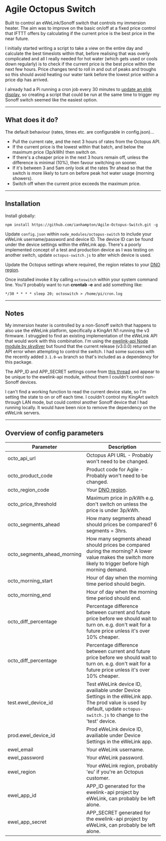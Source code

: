 # Agile Octopus Switch
Built to control an eWeLink/Sonoff switch that controls my immersion heater. The aim was to improve on the basic on/off at a fixed price control that IFTTT offers by calculating if the current price is the best price in the near future.

I initially started writing a script to take a view on the entire day and calculate the best timeslots within that, before realising that was overly complicated and all I really needed for hot water (which gets used or cools down regularly) is to check if the current price is the best price within the next few hours. Price changes tend to roll in and out of peaks and troughs so this should avoid heating our water tank before the lowest price within a price dip has arrived.

I already had a Pi running a cron job every 30 minutes to [update an eInk display](https://github.com/pufferfish-tech/octopus-agile-pi-prices), so creating a script that could be run at the same time to trigger my Sonoff switch seemed like the easiest option.

---
## What does it do?
The default behaviour (rates, times etc. are configurable in config.json)...

* Pull the current rate, and the next 3 hours of rates from the Octopus API.
* If the current price is the lowest within that batch, and below the maximum price (3p/kWh) then switch on.
* If there's a cheaper price in the next 3 hours remain off, unless the difference is minimal (10%), then favour switching on sooner.
* If it's between 3 and 5am only look at the rates 1hr ahead so that the switch is more likely to turn on before peak hot water usage (morning showers).
* Switch off when the current price exceeds the maximum price.

---
## Installation
Install globally:

`npm install https://github.com/ianhampton/Agile-Octopus-Switch.git -g`

Update `config.json` within `node_modules/octopus-switch` to include your eWeLink username/password and device ID. The device ID can be found under the device settings within the eWeLink app. There's a poorly implemented concept of a test and production device as I was testing on another switch, update `octopus-switch.js` to alter which device is used.

Update the Octopus settings where required, the region relates to your [DNO region](https://en.wikipedia.org/wiki/Distribution_network_operator).

Once installed invoke it by calling `octoswitch` within your system command line. You'll probably want to run **crontab -e** and add something like:

`*/30 * * * * sleep 20; octoswitch > /home/pi/cron.log`

---
## Notes

My immersion heater is controlled by a non-Sonoff switch that happens to also use the eWeLink platform, specifically a KingArt N1 running the v3 firmware. I struggled to find an existing implementation of the eWeLink API that would work with this combination. I'm using the [ewelink-api Node module by skydiver](https://github.com/skydiver/ewelink-api) but found that the current release (v3.0.0) returned an API error when attempting to control the switch. I had some success with the recently added `3.1.0-ws` branch so that's included as a dependency for this package.

The APP_ID and APP_SECRET settings come from [this thread](https://github.com/skydiver/ewelink-api/issues/88#issuecomment-640211085) and appear to be unique to the ewelink-api module, without them I couldn't control non-Sonoff devices.

I can't find a working function to read the current device state, so I'm setting the state to on or off each time. I couldn't control my KingArt switch through LAN mode, but could control another Sonoff device that I had running locally. It would have been nice to remove the dependency on the eWeLink servers.

---
## Overview of config parameters

| Parameter | Description |
| --- | --- |
| octo_api_url | Octopus API URL - Probably won't need to be changed. |
| octo_product_code | Product code for Agile - Probably won't need to be changed. |
| octo_region_code | Your [DNO region](https://en.wikipedia.org/wiki/Distribution_network_operator). |
| octo_price_threshold | Maximum price in p/kWh e.g. don't switch on unless the price is under 3p/kWh. |
| octo_segments_ahead | How many segments ahead should prices be compared? 6 segments = 3hrs. |
| octo_segments_ahead_morning | How many segments ahead should prices be compared during the morning? A lower value makes the switch more likely to trigger before high morning demand. |
| octo_morning_start | Hour of day when the morning time period should begin. |
| octo_morning_end | Hour of day when the morning time period should end. |
| octo_diff_percentage | Percentage difference between current and future price before we should wait to turn on. e.g. don't wait for a future price unless it's over 10% cheaper. |
| octo_diff_percentage | Percentage difference between current and future price before we should wait to turn on. e.g. don't wait for a future price unless it's over 10% cheaper. |
| test.ewel_device_id | Test eWeLink device ID, availiable under Device Settings in the eWeLink app. The prod value is used by default, update `octopus-switch.js` to change to the 'test' device.  |
| prod.ewel_device_id | Prod eWeLink device ID, availiable under Device Settings in the eWeLink app. |
| ewel_email | Your eWeLink username. |
| ewel_password | Your eWeLink password. |
| ewel_region | Your eWeLink region, probably 'eu' if you're an Octopus customer. |
| ewel_app_id | APP_ID generated for the ewelink-api project by eWeLink, can probably be left alone. |
| ewel_app_secret | APP_SECRET generated for the ewelink-api project by eWeLink, can probably be left alone. |




